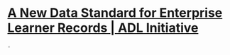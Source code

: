 # [A New Data Standard for Enterprise Learner Records | ADL Initiative](https://www.adlnet.gov/news/2021/07/27/A-New-Data-Standard-for-Enterprise-Learner-Records/)
	-